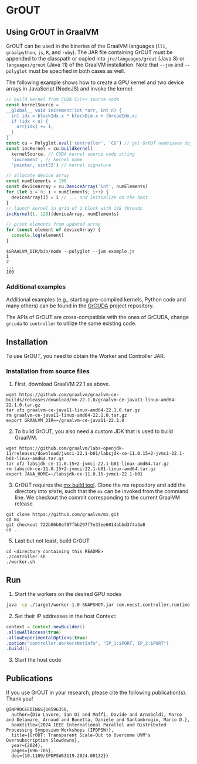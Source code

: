 # GrOUT


## Using GrOUT in GraalVM

GrOUT can be used in the binaries of the GraalVM languages (`lli`, `graalpython`, `js`, `R`, and `ruby`).
The JAR file containing GrOUT must be appended to the classpath or copied into `jre/languages/grout` (Java 8) or `languages/grout` (Java 11) of the GraalVM installation. 
Note that `--jvm` and `--polyglot` must be specified in both cases as well.

The following example shows how to create a GPU kernel and two device arrays in JavaScript (NodeJS) and invoke the kernel:

```JavaScript
// build kernel from CUDA C/C++ source code
const kernelSource = `
__global__ void increment(int *arr, int n) {
  int idx = blockIdx.x * blockDim.x + threadIdx.x;
  if (idx < n) {
    arr[idx] += 1;
  }
}`
const cu = Polyglot.eval('controller', 'CU') // get GrOUT namespace object
const incKernel = cu.buildkernel(
  kernelSource, // CUDA kernel source code string
  'increment', // kernel name
  'pointer, sint32') // kernel signature

// allocate device array
const numElements = 100
const deviceArray = cu.DeviceArray('int', numElements)
for (let i = 0; i < numElements; i++) {
  deviceArray[i] = i // ... and initialize on the host
}
// launch kernel in grid of 1 block with 128 threads
incKernel(1, 128)(deviceArray, numElements)

// print elements from updated array
for (const element of deviceArray) {
  console.log(element)
}
```

```console
$GRAALVM_DIR/bin/node --polyglot --jvm example.js
1
2
...
100
```

### Additional examples

Additional examples (e.g., starting pre-compiled kernels, Python code and many others) can be found in the [GrCUDA](https://github.com/necst/grcuda) project repository.

The APIs of GrOUT are cross-compatible with the ones of GrCUDA, change `grcuda` to `controller` to utilize the same existing code.


## Installation

To use GrOUT, you need to obtain the Worker and Controller JAR.

### Installation from source files

1. First, download GraalVM 22.1 as above.

  ```console
  wget https://github.com/graalvm/graalvm-ce-builds/releases/download/vm-22.1.0/graalvm-ce-java11-linux-amd64-22.1.0.tar.gz
  tar xfz graalvm-ce-java11-linux-amd64-22.1.0.tar.gz
  rm graalvm-ce-java11-linux-amd64-22.1.0.tar.gz
  export GRAALVM_DIR=~/graalvm-ce-java11-22.1.0
  ```

2. To build GrOUT, you also need a custom JDK that is used to build GraalVM.

  ```console
  wget https://github.com/graalvm/labs-openjdk-11/releases/download/jvmci-22.1-b01/labsjdk-ce-11.0.15+2-jvmci-22.1-b01-linux-amd64.tar.gz
  tar xfz labsjdk-ce-11.0.15+2-jvmci-22.1-b01-linux-amd64.tar.gz
  rm labsjdk-ce-11.0.15+2-jvmci-22.1-b01-linux-amd64.tar.gz
  export JAVA_HOME=~/labsjdk-ce-11.0.15-jvmci-22.1-b01
  ```
  
3. GrOUT requires the [mx build tool](https://github.com/graalvm/mx).
Clone the mx repository and add the directory into `$PATH`, such that the `mx` can be invoked from
the command line.
We checkout the commit corresponding to the current GraalVM release.

  ```console
  git clone https://github.com/graalvm/mx.git
  cd mx
  git checkout 722b86b8ef87fbb297f7e33ee6014bbbd3f4a3a8
  cd ..
  ```

5. Last but not least, build GrOUT

  ```console
  cd <directory containing this README>
  ./controller.sh
  ./worker.sh
  ```

## Run

1. Start the workers on the desired GPU nodes
  ```bash
java -cp ./target/worker-1.0-SNAPSHOT.jar com.necst.controller.runtime.Worker $PORT
  ```

2. Set their IP addresses in the host Context:
  ```java
context = Context.newBuilder()
  .allowAllAccess(true)
  .allowExperimentalOptions(true)
  .option("controller.WorkersNetInfo", "IP_1:$PORT, IP_2:$PORT")
  .build();
  ```
3. Start the host code



## Publications

If you use GrOUT in your research, please cite the following publication(s). Thank you!

```
@INPROCEEDINGS{10596350,
  author={Dio Lavore, Ian Di and Maffi, Davide and Arnaboldi, Marco and Delamare, Arnaud and Bonetta, Daniele and Santambrogio, Marco D.},
  booktitle={2024 IEEE International Parallel and Distributed Processing Symposium Workshops (IPDPSW)}, 
  title={GrOUT: Transparent Scale-Out to Overcome UVM's Oversubscription Slowdowns}, 
  year={2024},
  pages={696-705},
  doi={10.1109/IPDPSW63119.2024.00132}}
```
